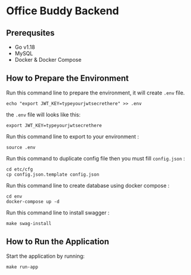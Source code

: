 # Office Buddy Backend

## Prerequsites

- Go v1.18
- MySQL
- Docker & Docker Compose

## How to Prepare the Environment

Run this command line to prepare the environment, it will create `.env` file.

```shell
echo "export JWT_KEY=typeyourjwtsecrethere" >> .env
```

the `.env` file will looks like this:

```shell
export JWT_KEY=typeyourjwtsecrethere
```

Run this command line to export to your environment :

```shell
source .env
```

Run this command to duplicate config file then you must fill `config.json` :

```shell
cd etc/cfg
cp config.json.template config.json
```

Run this command line to create database using docker compose :

```shell
cd env
docker-compose up -d
```

Run this command line to install swagger :

```shell
make swag-install
```

## How to Run the Application

Start the application by running:

```shell
make run-app
```
